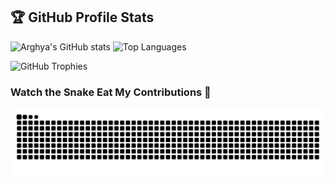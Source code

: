 ## 🏆 GitHub Profile Stats

![Arghya's GitHub stats](https://github-readme-stats.vercel.app/api?username=arghya-bandyopadhyay-30&show_icons=true&theme=radical)
![Top Languages](https://github-readme-stats.vercel.app/api/top-langs/?username=arghya-bandyopadhyay-30&layout=compact&theme=radical)

![GitHub Trophies](https://github-profile-trophy.vercel.app/?username=arghya-bandyopadhyay-30&theme=radical&row=1&column=6)


### Watch the Snake Eat My Contributions 🐍
![Snake animation](https://github.com/arghya-bandyopadhyay-30/arghya-bandyopadhyay-30/blob/output/github-contribution-grid-snake.svg)

